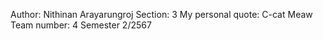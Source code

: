 Author: Nithinan Arayarungroj
Section: 3
My personal quote: C-cat Meaw
Team number: 4
Semester 2/2567
